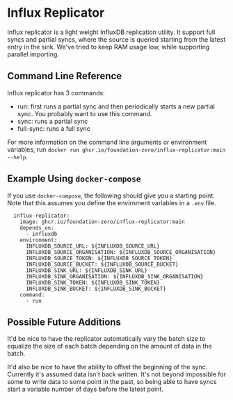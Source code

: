 # Influx Replicator

Influx replicator is a light weight InfluxDB replication utility. It support full syncs and partial syncs, where the source is queried starting from the latest entry in the sink. We've tried to keep RAM usage low, while supporting parallel importing.

## Command Line Reference

Influx replicator has 3 commands:

- run: first runs a partial sync and then periodically starts a new partial sync. You probably want to use this command.
- sync: runs a partial sync
- full-sync: runs a full sync

For more information on the command line arguments or environment variables, run `docker run ghcr.io/foundation-zero/influx-replicator:main --help`.

## Example Using `docker-compose`

If you use `docker-compose`, the following should give you a starting point. Note that this assumes you define the envirnment variables in a `.env` file.

```
  influx-replicator:
    image: ghcr.io/foundation-zero/influx-replicator:main
    depends_on:
      - influxdb
    environment:
      INFLUXDB_SOURCE_URL: ${INFLUXDB_SOURCE_URL}
      INFLUXDB_SOURCE_ORGANISATION: ${INFLUXDB_SOURCE_ORGANISATION}
      INFLUXDB_SOURCE_TOKEN: ${INFLUXDB_SOURCE_TOKEN}
      INFLUXDB_SOURCE_BUCKET: ${INFLUXDB_SOURCE_BUCKET}
      INFLUXDB_SINK_URL: ${INFLUXDB_SINK_URL}
      INFLUXDB_SINK_ORGANISATION: ${INFLUXDB_SINK_ORGANISATION}
      INFLUXDB_SINK_TOKEN: ${INFLUXDB_SINK_TOKEN}
      INFLUXDB_SINK_BUCKET: ${INFLUXDB_SINK_BUCKET}
    command:
      - run
```

## Possible Future Additions

It'd be nice to have the replicator automatically vary the batch size to equalize the size of each batch depending on the amount of data in the batch.

It'd also be nice to have the ability to offset the beginning of the sync. Currently it's assumed data isn't back written. It's not beyond impossible for some to write data to some point in the past, so being able to have syncs start a variable number of days before the latest point.

